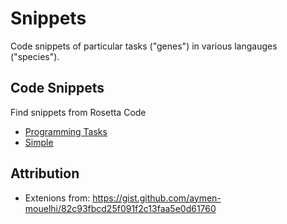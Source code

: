 # Snippets

Code snippets of particular tasks ("genes") in various langauges ("species").

## Code Snippets

Find snippets from Rosetta Code

- [Programming Tasks](https://rosettacode.org/wiki/Category:Programming_Tasks)
- [Simple](https://rosettacode.org/wiki/Category:Simple)

## Attribution

- Extenions from: https://gist.github.com/aymen-mouelhi/82c93fbcd25f091f2c13faa5e0d61760
